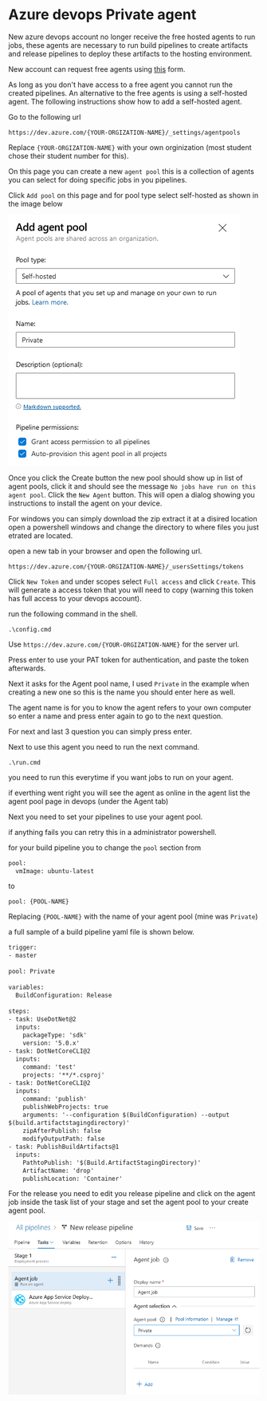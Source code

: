 # Azure devops Private agent

New azure devops account no longer receive the free hosted agents to run jobs, these agents are necessary to run build pipelines to create artifacts and release pipelines to deploy these artifacts to the hosting environment.

New account can request free agents using [this](https://aka.ms/azpipelines-parallelism-request) form.

As long as you don't have access to a free agent you cannot run the created pipelines. An alternative to the free agents is using a self-hosted agent. The following instructions show how to add a self-hosted agent.

Go to the following url

```
https://dev.azure.com/{YOUR-ORGIZATION-NAME}/_settings/agentpools
```

Replace `{YOUR-ORGIZATION-NAME}` with your own orginization (most student chose their student number for this).

On this page you can create a new `agent pool` this is a collection of agents you can select for doing specific jobs in you pipelines.

Click `Add pool` on this page and for pool type select self-hosted as shown in the image below

![Add private pool](add-agent-pool.png)

Once you click the Create button the new pool should show up in list of agent pools, click it and should see the message `No jobs have run on this agent pool`. Click the `New Agent` button. This will open a dialog showing you instructions to install the agent on your device.

For windows you can simply download the zip extract it at a disired location open a powershell windows and change the directory to where files you just etrated are located.

open a new tab in your browser and open the following url.

```
https://dev.azure.com/{YOUR-ORGIZATION-NAME}/_usersSettings/tokens
```

Click `New Token` and under scopes select `Full access` and click `Create`. This will generate a access token that you will need to copy (warning this token has full access to your devops account).

run the following command in the shell.
```
.\config.cmd
```

Use `https://dev.azure.com/{YOUR-ORGIZATION-NAME}` for the server url.

Press enter to use your PAT token for authentication, and paste the token afterwards.

Next it asks for the Agent pool name, I used `Private` in the example when creating a new one so this is the name you should enter here as well.

The agent name is for you to know the agent refers to your own computer so enter a name and press enter again to go to the next question.

For next and last 3 question you can simply press enter.

Next to use this agent you need to run the next command.

```
.\run.cmd
```

you need to run this everytime if you want jobs to run on your agent.

if everthing went right you will see the agent as online in the agent list the agent pool page in devops (under the Agent tab)

Next you need to set your pipelines to use your agent pool.

if anything fails you can retry this in a administrator powershell.

for your build pipeline you to change the `pool` section from

```
pool:
  vmImage: ubuntu-latest
```

to

```
pool: {POOL-NAME}
```

Replacing `{POOL-NAME}` with the name of your agent pool (mine was `Private`)

a full sample of a build pipeline yaml file is shown below.

```
trigger:
- master

pool: Private

variables:
  BuildConfiguration: Release

steps:
- task: UseDotNet@2
  inputs:
    packageType: 'sdk'
    version: '5.0.x'
- task: DotNetCoreCLI@2
  inputs:
    command: 'test'
    projects: '**/*.csproj'
- task: DotNetCoreCLI@2
  inputs:
    command: 'publish'
    publishWebProjects: true
    arguments: '--configuration $(BuildConfiguration) --output $(build.artifactstagingdirectory)'
    zipAfterPublish: false
    modifyOutputPath: false
- task: PublishBuildArtifacts@1
  inputs:
    PathtoPublish: '$(Build.ArtifactStagingDirectory)'
    ArtifactName: 'drop'
    publishLocation: 'Container'
```

For the release you need to edit you release pipeline and click on the agent job inside the task list of your stage and set the agent pool to your create agent pool.

![edit-release-pipeline.png](edit-release-pipeline.png)